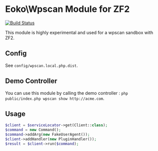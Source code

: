 # Eoko\Wpscan Module for ZF2
[![Build Status](https://travis-ci.org/eoko/wpscan.svg)](https://travis-ci.org/eoko/wpscan)

This module is highly experimental and used for a wpscan sandbox with ZF2.

## Config

See `config/wpscan.local.php.dist`.

## Demo Controller

You can use this module by calling the demo controller : `php public/index.php wpscan show http://acme.com`.

## Usage

```PHP
$client = $serviceLocator->get(Client::class);
$command = new Command();
$command->addArg(new FakeUserAgent());
$client->addHandler(new PluginHandler());
$result = $client->run($command);
```
